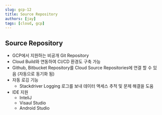 ```yaml
---
slug: gcp-12
title: Source Repository
authors: [jay]
tags: [cloud, gcp]
---
```


## Source Repository
- GCP에서 지원하는 비공개 Git Repository
- Cloud Build와 연동하여 CI/CD 환경도 구축 가능
- Github, Bitbucket Repository를 Cloud Source Repositories에 연결 할 수 있음 (자동으로 동기화 됨)
- 자동 로깅 기능
    - Stackdriver Logging 로그를 보내 데이터 액세스 추적 및 문제 해결을 도움
- IDE 지원
    - InteliJ
    - Visaul Studio
    - Android Studio